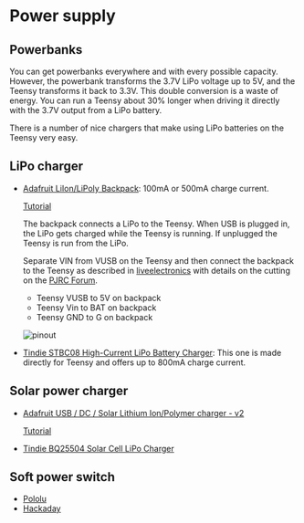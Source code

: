 # Power supply

## Powerbanks

You can get powerbanks everywhere and with every possible
capacity. However, the powerbank transforms the 3.7V LiPo voltage up
to 5V, and the Teensy transforms it back to 3.3V. This double
conversion is a waste of energy. You can run a Teensy about 30% longer
when driving it directly with the 3.7V output from a LiPo battery.

There is a number of nice chargers that make using LiPo batteries on
the Teensy very easy.


## LiPo charger

- [Adafruit LiIon/LiPoly Backpack](https://www.adafruit.com/product/2124): 100mA or 500mA charge current.

  [Tutorial](https://learn.adafruit.com/adafruit-pro-trinket-lipoly-slash-liion-backpack/overview)

  The backpack connects a LiPo to the Teensy. When USB is plugged in,
  the LiPo gets charged while the Teensy is running. If unplugged the
  Teensy is run from the LiPo.

  Separate VIN from VUSB on the Teensy and then connect the backpack
  to the Teensy as described in
  [liveelectronics](http://liveelectronics.musinou.net/BackpackWithTeensy.php)
  with details on the cutting on the [PJRC
  Forum](https://forum.pjrc.com/threads/19228-confused-again-Cutting-VIN-from-VUSB-Teensy-3-0?p=44024#post44024).

  - Teensy VUSB to 5V on backpack
  - Teensy Vin to BAT on backpack
  - Teensy GND to G on backpack

  ![pinout](https://cdn-learn.adafruit.com/assets/assets/000/019/688/large1024/adafruit_products_top.jpg?1410887557)

- [Tindie STBC08 High-Current LiPo Battery Charger](https://www.tindie.com/products/onehorse/stbc08-high-current-lipo-battery-charger/): This one is made directly for Teensy and offers up to 800mA charge current.


## Solar power charger

- [Adafruit USB / DC / Solar Lithium Ion/Polymer charger - v2](https://www.adafruit.com/product/390)

  [Tutorial](https://learn.adafruit.com/usb-dc-and-solar-lipoly-charger/using-the-charger?view=all)

- [Tindie BQ25504 Solar Cell LiPo Charger](https://www.tindie.com/products/onehorse/bq25504-solar-cell-lipo-charger/)


## Soft power switch

- [Pololu](https://www.pololu.com/product/2808)
- [Hackaday](https://hackaday.io/project/27886-soft-power-button-with-sense-output)